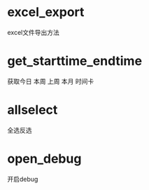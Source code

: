 # excel_export
excel文件导出方法
# get_starttime_endtime
获取今日 本周 上周 本月 时间卡
# allselect
全选反选
# open_debug
开启debug
